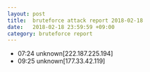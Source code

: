 ```yaml
---
layout: post
title:  bruteforce attack report 2018-02-18
date:   2018-02-18 23:59:59 +09:00
category: bruteforce report
---
```


* 07:24 unknown[222.187.225.194]
* 09:25 unknown[177.33.42.119]

